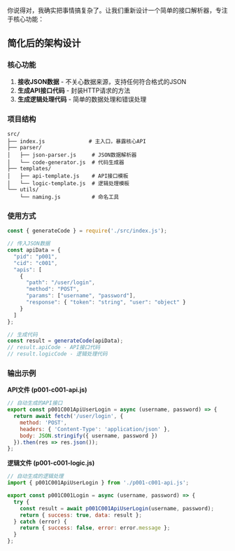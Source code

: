 


          
你说得对，我确实把事情搞复杂了。让我们重新设计一个简单的接口解析器，专注于核心功能：

## 简化后的架构设计

### 核心功能
1. **接收JSON数据** - 不关心数据来源，支持任何符合格式的JSON
2. **生成API接口代码** - 封装HTTP请求的方法
3. **生成逻辑处理代码** - 简单的数据处理和错误处理

### 项目结构
```
src/
├── index.js              # 主入口，暴露核心API
├── parser/
│   ├── json-parser.js     # JSON数据解析器
│   └── code-generator.js  # 代码生成器
├── templates/
│   ├── api-template.js    # API接口模板
│   └── logic-template.js  # 逻辑处理模板
└── utils/
    └── naming.js          # 命名工具
```

### 使用方式
```javascript
const { generateCode } = require('./src/index.js');

// 传入JSON数据
const apiData = {
  "pid": "p001",
  "cid": "c001", 
  "apis": [
    {
      "path": "/user/login",
      "method": "POST",
      "params": ["username", "password"],
      "response": { "token": "string", "user": "object" }
    }
  ]
};

// 生成代码
const result = generateCode(apiData);
// result.apiCode - API接口代码
// result.logicCode - 逻辑处理代码
```

### 输出示例
**API文件 (p001-c001-api.js)**
```javascript
// 自动生成的API接口
export const p001C001ApiUserLogin = async (username, password) => {
  return await fetch('/user/login', {
    method: 'POST',
    headers: { 'Content-Type': 'application/json' },
    body: JSON.stringify({ username, password })
  }).then(res => res.json());
};
```

**逻辑文件 (p001-c001-logic.js)**
```javascript
// 自动生成的逻辑处理
import { p001C001ApiUserLogin } from './p001-c001-api.js';

export const p001C001Login = async (username, password) => {
  try {
    const result = await p001C001ApiUserLogin(username, password);
    return { success: true, data: result };
  } catch (error) {
    return { success: false, error: error.message };
  }
};
```
